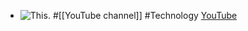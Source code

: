 - ![This.](https://yt3.googleusercontent.com/sIcmEt2dkDqAps4g4iWfvUBHsV5Eqw6fTpkH54NTEhwcA-LvN1c6ezZsruPg50iDTdI3-HyHOA=w2560-fcrop64=1,00005a57ffffa5a8-k-c0xffffffff-no-nd-rj)
  #[[YouTube channel]] #Technology
  [YouTube](https://www.youtube.com/@thisscience)